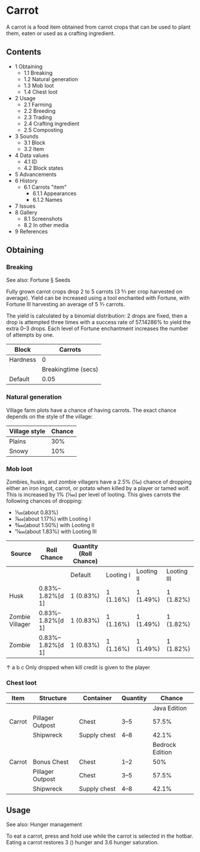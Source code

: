 # Carrot
A carrot is a food item obtained from carrot crops that can be used to plant them, eaten or used as a crafting ingredient.

## Contents
- 1 Obtaining
	- 1.1 Breaking
	- 1.2 Natural generation
	- 1.3 Mob loot
	- 1.4 Chest loot
- 2 Usage
	- 2.1 Farming
	- 2.2 Breeding
	- 2.3 Trading
	- 2.4 Crafting ingredient
	- 2.5 Composting
- 3 Sounds
	- 3.1 Block
	- 3.2 Item
- 4 Data values
	- 4.1 ID
	- 4.2 Block states
- 5 Advancements
- 6 History
	- 6.1 Carrots "item"
		- 6.1.1 Appearances
		- 6.1.2 Names
- 7 Issues
- 8 Gallery
	- 8.1 Screenshots
	- 8.2 In other media
- 9 References

## Obtaining
### Breaking
See also: Fortune § Seeds

Fully grown carrot crops drop 2 to 5 carrots (3 5⁄7 per crop harvested on average). Yield can be increased using a tool enchanted with Fortune, with Fortune III harvesting an average of 5 3⁄7 carrots.

The yield is calculated by a binomial distribution: 2 drops are fixed, then a drop is attempted three times with a success rate of 57.14286% to yield the extra 0–3 drops. Each level of Fortune enchantment increases the number of attempts by one.

| Block    | Carrots             |
|----------|---------------------|
| Hardness | 0                   |
|          | Breakingtime (secs) |
| Default  | 0.05                |

### Natural generation
Village farm plots have a chance of having carrots. The exact chance depends on the style of the village:

| Village style | Chance |
|---------------|--------|
| Plains        | 30%    |
| Snowy         | 10%    |

### Mob loot
Zombies, husks, and zombie villagers have a 2.5% (1⁄40) chance of dropping either an iron ingot, carrot, or potato when killed by a player or tamed wolf. This is increased by 1% (1⁄100) per level of looting. This gives carrots the following chances of dropping:

- 1⁄120(about 0.83%)
- 7⁄600(about 1.17%) with Looting I
- 9⁄600(about 1.50%) with Looting II
- 11⁄600(about 1.83%) with Looting III

| Source          | Roll Chance      | Quantity (Roll Chance) |           |            |             |
|-----------------|------------------|------------------------|-----------|------------|-------------|
|                 |                  | Default                | Looting I | Looting II | Looting III |
| Husk            | 0.83%–1.82%[d 1] | 1 (0.83%)              | 1 (1.16%) | 1 (1.49%)  | 1 (1.82%)   |
| Zombie Villager | 0.83%–1.82%[d 1] | 1 (0.83%)              | 1 (1.16%) | 1 (1.49%)  | 1 (1.82%)   |
| Zombie          | 0.83%–1.82%[d 1] | 1 (0.83%)              | 1 (1.16%) | 1 (1.49%)  | 1 (1.82%)   |


↑ a b c Only dropped when kill credit is given to the player


### Chest loot
| Item   | Structure        | Container    | Quantity | Chance          |
|--------|------------------|--------------|----------|-----------------|
|        |                  |              |          | Java Edition    |
| Carrot | Pillager Outpost | Chest        | 3–5      | 57.5%           |
|        | Shipwreck        | Supply chest | 4–8      | 42.1%           |
|        |                  |              |          | Bedrock Edition |
| Carrot | Bonus Chest      | Chest        | 1–2      | 50%             |
|        | Pillager Outpost | Chest        | 3–5      | 57.5%           |
|        | Shipwreck        | Supply chest | 4–8      | 42.1%           |

## Usage
See also: Hunger management

To eat a carrot, press and hold use while the carrot is selected in the hotbar. Eating a carrot restores 3 () hunger and 3.6 hunger saturation.

